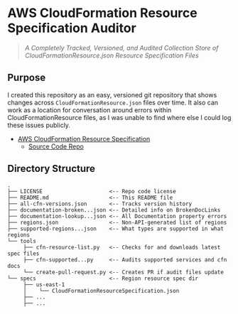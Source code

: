 # AWS CloudFormation Resource Specification Auditor

> *A Completely Tracked, Versioned, and Audited Collection Store of CloudFormationResource.json Resource Specification Files*

## Purpose

I created this repository as an easy, versioned git repository that shows changes across `CloudFormationResource.json` files over time. It also can work as a location for conversation around errors within CloudFormationResource files, as I was unable to find where else I could log these issues publicly.

* [AWS CloudFormation Resource Specification](https://docs.aws.amazon.com/AWSCloudFormation/latest/UserGuide/cfn-resource-specification.html)
  * [Source Code Repo](https://github.com/awsdocs/aws-cloudformation-user-guide/blob/master/doc_source/cfn-resource-specification.md)

## Directory Structure

```
.
├── LICENSE                     <-- Repo code license
├── README.md                   <-- This README file
├── all-cfn-versions.json       <-- Tracks version history
├── documentation-broken...json <-- Detailed info on BrokenDocLinks
├── documentation-lookup...json <-- All Documentation property errors
├── regions.json                <-- Non-API-generated list of regions
├── supported-regions...json    <-- What types are supported in what regions
└── tools                       
     ├── cfn-resource-list.py   <-- Checks for and downloads latest spec files
     ├── cfn-supported...py     <-- Audits supported services and cfn docs
     └── create-pull-request.py <-- Creates PR if audit files update
└── specs                       <-- Region resource spec dir
     ├── us-east-1
     │    └── CloudFormationResourceSpecification.json
     ├── ...
     ├── ...
```
